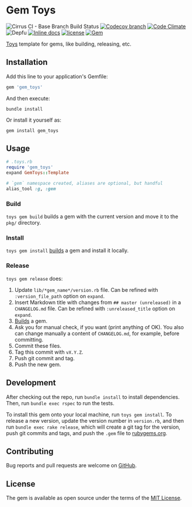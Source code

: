 # Gem Toys

![Cirrus CI - Base Branch Build Status](https://img.shields.io/cirrus/github/AlexWayfer/gem_toys?style=flat-square)
[![Codecov branch](https://img.shields.io/codecov/c/github/AlexWayfer/gem_toys/master.svg?style=flat-square)](https://codecov.io/gh/AlexWayfer/gem_toys)
[![Code Climate](https://img.shields.io/codeclimate/maintainability/AlexWayfer/gem_toys.svg?style=flat-square)](https://codeclimate.com/github/AlexWayfer/gem_toys)
![Depfu](https://img.shields.io/depfu/AlexWayfer/gem_toys?style=flat-square)
[![Inline docs](https://inch-ci.org/github/AlexWayfer/gem_toys.svg?branch=master)](https://inch-ci.org/github/AlexWayfer/gem_toys)
[![license](https://img.shields.io/github/license/AlexWayfer/gem_toys.svg?style=flat-square)](https://github.com/AlexWayfer/gem_toys/blob/master/LICENSE)
[![Gem](https://img.shields.io/gem/v/gem_toys.svg?style=flat-square)](https://rubygems.org/gems/gem_toys)

[Toys](https://github.com/dazuma/toys) template for gems, like building, releasing, etc.

## Installation

Add this line to your application's Gemfile:

```ruby
gem 'gem_toys'
```

And then execute:

```shell
bundle install
```

Or install it yourself as:

```shell
gem install gem_toys
```

## Usage

```ruby
# .toys.rb
require 'gem_toys'
expand GemToys::Template

# `gem` namespace created, aliases are optional, but handful
alias_tool :g, :gem
```

### Build

`toys gem build` builds a gem with the current version and move it to the `pkg/` directory.

### Install

`toys gem install` [builds](#build) a gem and install it locally.

### Release

`toys gem release` does:

1.  Update `lib/*gem_name*/version.rb` file.
    Can be refined with `:version_file_path` option on `expand`.
2.  Insert Markdown title with changes from `## master (unreleased)` in a `CHANGELOG.md` file.
    Can be refined with `:unreleased_title` option on `expand`.
3.  [Builds](#build) a gem.
4.  Ask you for manual check, if you want (print anything of OK).
    You also can change manually a content of `CHANGELOG.md`, for example, before committing.
5.  Commit these files.
6.  Tag this commit with `vX.Y.Z`.
7.  Push git commit and tag.
8.  Push the new gem.

## Development

After checking out the repo, run `bundle install` to install dependencies.
Then, run `bundle exec rspec` to run the tests.

To install this gem onto your local machine, run `toys gem install`.
To release a new version, update the version number in `version.rb`,
and then run `bundle exec rake release`, which will create a git tag
for the version, push git commits and tags, and push the `.gem` file
to [rubygems.org](https://rubygems.org).

## Contributing

Bug reports and pull requests are welcome on [GitHub](https://github.com/AlexWayfer/gem_toys).

## License

The gem is available as open source under the terms of the
[MIT License](https://opensource.org/licenses/MIT).
